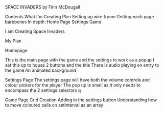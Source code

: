 SPACE INVADERS
by Finn McDougall

Contents
What I'm Creating
Plan
    Setting up wire frame
    Getting each page barebones
In depth:
Home Page
Settings
Game



I am Creating Space Invaders


My Plan



Homepage

This is the main page with the game and the settings to work as a popup
I set this up to house 2 buttons and the title
There is audio playing on entry to the game
An animated background



Settings Page
The settings page will have both the volume controls and colour pickers for the player
The pop up is small as it only needs to encompass the 2 settings selectors  q

Game Page
Grid Creation
Adding in the settings button
Understanding how to move coloured cells on setInterval as an array
